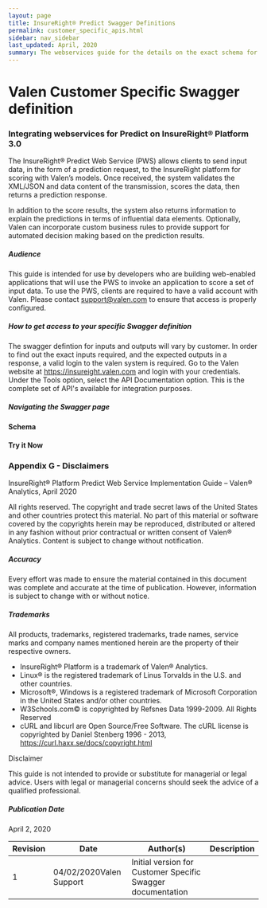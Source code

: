 ```yaml
---
layout: page
title: InsureRight® Predict Swagger Definitions
permalink: customer_specific_apis.html
sidebar: nav_sidebar
last_updated: April, 2020
summary: The webservices guide for the details on the exact schema for requests and responses.
---
```


# Valen Customer Specific Swagger definition

### Integrating webservices for Predict on InsureRight® Platform 3.0

The InsureRight® Predict Web Service (PWS) allows clients to send input data, in the form of a prediction request, to the InsureRight platform for scoring with Valen’s models. Once received, the system validates the XML/JSON and data content of the transmission, scores the data, then returns a prediction response.

In addition to the score results, the system also returns information to explain the predictions in terms of influential data elements. Optionally, Valen can incorporate custom business rules to provide support for automated decision making based on the prediction results.

##### Audience

This guide is intended for use by developers who are building web-enabled applications that will use the PWS to invoke an application to score a set of input data. To use the PWS, clients are required to have a valid  account with Valen. Please contact <support@valen.com> to ensure that access is properly configured.

##### How to get access to your specific Swagger definition

The swagger defintion for inputs and outputs will vary by customer.  In order to find out the exact inputs required, and the expected outputs in a response, a valid login to the valen system is required.  Go to the Valen website at https://insureight.valen.com and login with your credentials.  Under the Tools option, select the API Documentation option.
This is the complete set of API's available for integration purposes.

##### Navigating the Swagger page



#### Schema

#### Try it Now



### Appendix G - Disclaimers

InsureRight® Platform Predict Web Service Implementation Guide – Valen® Analytics, April 2020

All rights reserved. The copyright and trade secret laws of the United States and other countries protect this material. No part of this material or software covered by the copyrights herein may be reproduced, distributed or altered in any fashion without prior contractual or written consent of Valen® Analytics. Content is subject to change without notification.

##### Accuracy

Every effort was made to ensure the material contained in this document was complete and accurate at the time of publication. However, information is subject to change with or without notice.

##### Trademarks

All products, trademarks, registered trademarks, trade names, service marks and company names mentioned herein are the property of their respective owners.

-   InsureRight® Platform is a trademark of Valen® Analytics.
-   Linux® is the registered trademark of Linus Torvalds in the U.S. and other countries.
-   Microsoft®, Windows is a registered trademark of Microsoft
    Corporation in the United States and/or other countries.
-   W3Schools.com© is copyrighted by Refsnes Data 1999-2009. All Rights
    Reserved
-   cURL and libcurl are Open Source/Free Software. The cURL license is
    copyrighted by Daniel Stenberg 1996 - 2013, <https://curl.haxx.se/docs/copyright.html>

Disclaimer

This guide is not intended to provide or substitute for managerial or legal advice. Users with legal or managerial concerns should seek the advice of a qualified professional.

##### Publication Date

April 2, 2020

| Revision | Date | Author(s) | Description |
|----------|------|-----------|-------------|
|1|04/02/2020Valen Support|Initial version for Customer Specific Swagger documentation|

